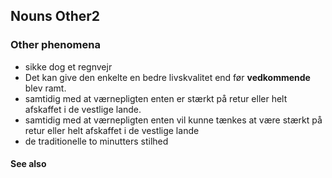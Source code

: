 ## Nouns Other2 ##

### Other phenomena ###

  * sikke dog et regnvejr
  * Det kan give den enkelte en bedre livskvalitet end før **vedkommende** blev ramt.
  * samtidig med at værnepligten enten er stærkt på retur eller helt afskaffet i de vestlige lande.
  * samtidig med at værnepligten enten vil kunne tænkes at være stærkt på retur eller helt afskaffet i de vestlige lande
  * de traditionelle to minutters stilhed


#### See also ####

